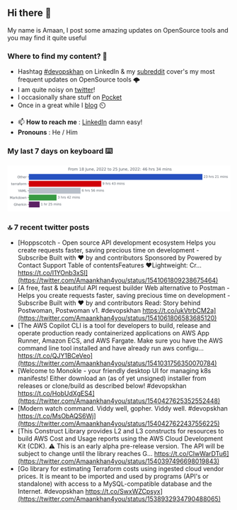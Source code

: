 <!--- [![Hits](https://hits.seeyoufarm.com/api/count/incr/badge.svg?url=https%3A%2F%2Fgithub.com%2Fakhan4u%2Fhit-counter&count_bg=%2379C83D&title_bg=%23555555&icon=&icon_color=%23E7E7E7&title=visits&edge_flat=false)](https://hits.seeyoufarm.com) --->

## Hi there 👋

My name is Amaan, I post some amazing updates on OpenSource tools and you may find it quite useful

### Where to find my content? 🤔

* Hashtag [#devopskhan](https://www.linkedin.com/feed/hashtag/devopskhan/) on LinkedIn & my [subreddit](https://www.reddit.com/r/devopskhan/) cover's my most frequent updates on OpenSource tools 🌩️
* I am quite noisy on [twitter](https://twitter.com/Amaankhan4you)!
* I occasionally share stuff on [Pocket](https://getpocket.com/@ej6g8d1dp2829A16a9Tf5d4T6bAMp3d8791rejDe86yem3bm4e14ex4fT4dluk29)
* Once in a great while I [blog](https://linuxparrot.com/) ⏲️


- 📫 **How to reach me** : [LinkedIn](https://www.linkedin.com/in/amaan-khan-linux-ninja) damn easy!
- **Pronouns** : He / Him

### My last 7 days on keyboard ⌨️

<img src="https://github.com/akhan4u/akhan4u/blob/main/images/stat.svg" alt="Amaan's Wakatime Activity!"/>

### 🔝 7 recent twitter posts
<!-- DEVDOJO:START -->
- [Hoppscotch - Open source API development ecosystem Helps you create requests faster, saving precious time on development - Subscribe Built with ❤︎ by and contributors Sponsored by Powered by Contact Support Table of contentsFeatures ❤️Lightweight: Cr… https://t.co/I1YOnb3xSI](https://twitter.com/Amaankhan4you/status/1541061809238675464)
- [A free, fast &amp; beautiful API request builder Web alternative to Postman - Helps you create requests faster, saving precious time on development - Subscribe Built with ❤︎ by and contributors Read: Story behind Postwoman, Postwoman v1. #devopskhan https://t.co/ukVtrbCM2a](https://twitter.com/Amaankhan4you/status/1541061806583685120)
- [The AWS Copilot CLI is a tool for developers to build, release and operate production ready containerized applications on AWS App Runner, Amazon ECS, and AWS Fargate. Make sure you have the AWS command line tool installed and have already run aws configu… https://t.co/QJY1BCeVeo](https://twitter.com/Amaankhan4you/status/1541031756350070784)
- [Welcome to Monokle - your friendly desktop UI for managing k8s manifests! Either download an &lpar;as of yet unsigned&rpar; installer from releases or clone/build as described below! #devopskhan https://t.co/HobUdXgES4](https://twitter.com/Amaankhan4you/status/1540427625352552448)
- [Modern watch command. Viddy well, gopher. Viddy well. #devopskhan https://t.co/MsObAQS6Wj](https://twitter.com/Amaankhan4you/status/1540427622437556225)
- [This Construct Library provides L2 and L3 constructs for resources to build AWS Cost and Usage reports using the AWS Cloud Development Kit &lpar;CDK&rpar;. ⚠️ This is an early alpha pre-release version. The API will be subject to change until the library reaches G… https://t.co/ClwWarDTu6](https://twitter.com/Amaankhan4you/status/1540397496698019843)
- [Go library for estimating Terraform costs using ingested cloud vendor prices. It is meant to be imported and used by programs &lpar;API&#39;s or standalone&rpar; with access to a MySQL-compatible database and the Internet. #devopskhan https://t.co/SwxWZCpsyx](https://twitter.com/Amaankhan4you/status/1538932934790488065)
<!-- DEVDOJO:END -->

<!-- ![Amaan's GitHub stats](https://github-readme-stats.vercel.app/api?username=akhan4u&count_private=true&show_icons=true&hide=contribs) -->

